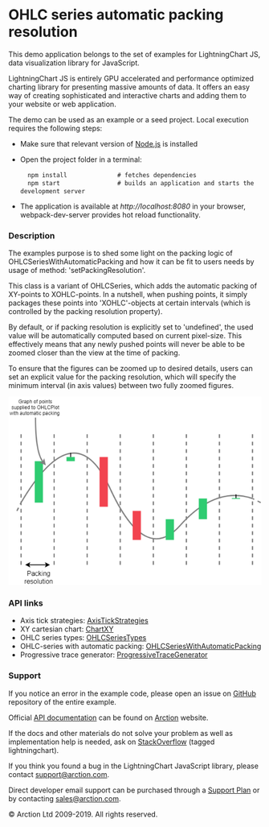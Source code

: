 # OHLC series automatic packing resolution

This demo application belongs to the set of examples for LightningChart JS, data visualization library for JavaScript.

LightningChart JS is entirely GPU accelerated and performance optimized charting library for presenting massive amounts of data. It offers an easy way of creating sophisticated and interactive charts and adding them to your website or web application.

The demo can be used as an example or a seed project. Local execution requires the following steps:

- Make sure that relevant version of [Node.js](https://nodejs.org/en/download/) is installed
- Open the project folder in a terminal:

        npm install              # fetches dependencies
        npm start                # builds an application and starts the development server

- The application is available at *http://localhost:8080* in your browser, webpack-dev-server provides hot reload functionality.

### Description

The examples purpose is to shed some light on the packing logic of OHLCSeriesWithAutomaticPacking and how it can be fit to users needs by usage of method: 'setPackingResolution'.

This class is a variant of OHLCSeries, which adds the automatic packing of XY-points to XOHLC-points. In a nutshell, when pushing points, it simply packages these points into 'XOHLC'-objects at certain intervals (which is controlled by the packing resolution property). 

By default, or if packing resolution is explicitly set to 'undefined', the used value will be automatically computed based on current pixel-size. This effectively means that any newly pushed points will never be able to be zoomed closer than the view at the time of packing.

To ensure that the figures can be zoomed up to desired details, users can set an explicit value for the packing resolution, which will specify the minimum interval (in axis values) between two fully zoomed figures.

[//]: # "IMPORTANT: The assets will not show before README.md is built - relative path is different!"

![](./assets/ohlcPackingResolution.png)

### API links

* Axis tick strategies: [AxisTickStrategies][]
* XY cartesian chart: [ChartXY][]
* OHLC series types: [OHLCSeriesTypes][]
* OHLC-series with automatic packing: [OHLCSeriesWithAutomaticPacking][]
* Progressive trace generator: [ProgressiveTraceGenerator][]


### Support

If you notice an error in the example code, please open an issue on [GitHub][0] repository of the entire example.

Official [API documentation][1] can be found on [Arction][2] website.

If the docs and other materials do not solve your problem as well as implementation help is needed, ask on [StackOverflow][3] (tagged lightningchart).

If you think you found a bug in the LightningChart JavaScript library, please contact support@arction.com.

Direct developer email support can be purchased through a [Support Plan][4] or by contacting sales@arction.com.

© Arction Ltd 2009-2019. All rights reserved.

[0]: https://github.com/Arction/
[1]: https://www.arction.com/lightningchart-js-api-documentation/
[2]: https://www.arction.com
[3]: https://stackoverflow.com/questions/tagged/lightningchart
[4]: https://www.arction.com/support-services/

[AxisTickStrategies]: https://www.arction.com/lightningchart-js-api-documentation/v1.1.0/globals.html#axistickstrategies
[ChartXY]: https://www.arction.com/lightningchart-js-api-documentation/v1.1.0/classes/chartxy.html
[OHLCSeriesTypes]: https://www.arction.com/lightningchart-js-api-documentation/v1.1.0/globals.html#ohlcseriestypes
[OHLCSeriesWithAutomaticPacking]: https://www.arction.com/lightningchart-js-api-documentation/v1.1.0/classes/ohlcserieswithautomaticpacking.html
[ProgressiveTraceGenerator]: https://arction.github.io/xydata/classes/progressivetracegenerator.html
